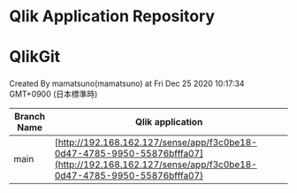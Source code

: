 # Qlik Application Repository 
# QlikGit
### 
Created By mamatsuno(mamatsuno) at Fri Dec 25 2020 10:17:34 GMT+0900 (日本標準時)

Branch Name|Qlik application
---|---
main|[http://192.168.162.127/sense/app/f3c0be18-0d47-4785-9950-55876bfffa07](http://192.168.162.127/sense/app/f3c0be18-0d47-4785-9950-55876bfffa07)